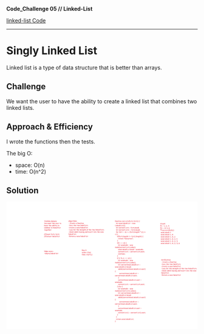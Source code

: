 **Code_Challenge 05 // Linked-List**


[linked-list Code](./ll-zip.js)


----------------------

# Singly Linked List
<!-- Short summary or background information -->
Linked list is a type of data structure that is better than arrays.


## Challenge
<!-- Description of the challenge -->
We want the user to have the ability to create a linked list that combines two linked lists.

## Approach & Efficiency
<!-- What approach did you take? Why? What is the Big O space/time for this approach? -->

I wrote the functions then the tests. 

The big O:
- space: O(n)
- time: O(n^2)

## Solution

![linked-list WhiteBoard](../../../assets/ll-zip.png)